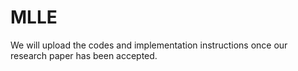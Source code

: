 # MLLE
We will upload the codes and implementation instructions once our research paper has been accepted.
